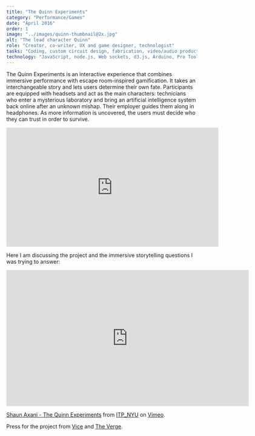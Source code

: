 ```yaml
---
title: "The Quinn Experiments"
category: "Performance/Games"
date: "April 2016"
order: 1
image: "../images/quinn-thumbnail@2x.jpg"
alt: "The lead character Quinn"
role: "Creator, co-writer, UX and game designer, technologist"
tasks: "Coding, custom circuit design, fabrication, video/audio production, experiential designer"
technology: "JavaScript, node.js, Web sockets, d3.js, Arduino, Pro Tools, Premiere, Eagle, Othermill, Laser cutter, Neopixels, Bass transducers, fingerprint scanner"
---
```


The Quinn Experiments is an interactive experience that combines immersive performance with escape room-inspired gamification. It takes an interchangeable story and lets users determine their own fate. Participants are equipped with headsets and act as the main characters: technicians who enter a mysterious laboratory and bring an artificial intelligence system back online after an unknown mishap. Their employer guides them along in headphones. As more information is uncovered, the users must decide who they can trust in order to survive.

<div class="iframeWrapper">
<iframe width="560" height="315" src="https://www.youtube.com/embed/hlUx9WYrd_Y" frameborder="0" allow="accelerometer; autoplay; encrypted-media; gyroscope; picture-in-picture" allowfullscreen></iframe>
</div>

Here I am discussing the project and the immersive storytelling questions I was trying to answer:

<div class="iframeWrapper">
<iframe src="https://player.vimeo.com/video/166979127" width="640" height="360" frameborder="0" webkitallowfullscreen mozallowfullscreen allowfullscreen></iframe>
<p><a href="https://vimeo.com/166979127">Shaun Axani - The Quinn Experiments</a> from <a href="https://vimeo.com/itpred">ITP_NYU</a> on <a href="https://vimeo.com">Vimeo</a>.</p>
</div>

Press for the project from <a href="https://www.vice.com/en_us/article/8qv7y3/nyus-itp-spring-showcase-takes-on-the-future-of-interactive-tech-art">Vice</a> and <a href="https://www.theverge.com/2016/4/21/11477394/famous-deaths-vr-interactive-art-storyscapes-tribeca-2016">The Verge</a>.
